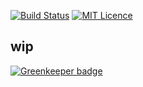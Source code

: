 [![Build Status](https://travis-ci.org/asndev/how-much-coffee-tracker.svg?branch=master)](https://travis-ci.org/asndev/how-much-coffee-tracker) [![MIT Licence](https://badges.frapsoft.com/os/mit/mit.svg?v=103)](https://opensource.org/licenses/mit-license.php)


## wip

[![Greenkeeper badge](https://badges.greenkeeper.io/asndev/how-much-coffee-tracker.svg)](https://greenkeeper.io/)

